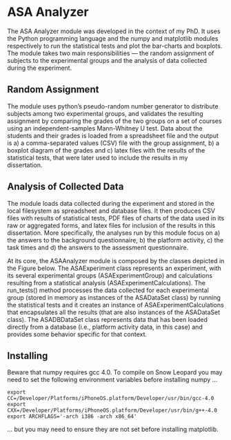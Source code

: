 ASA Analyzer
============

The ASA Analyzer module was developed in the context of my PhD. It uses the Python programming language and the numpy and matplotlib modules respectively to run the statistical tests and plot the bar-charts and boxplots. The module takes two main responsibilities — the random assignment of subjects to the experimental groups and the analysis of data collected during the experiment. 

Random Assignment
-----------------

The module uses python’s pseudo-random number generator to distribute subjects among two experimental groups, and validates the resulting assignment by comparing the grades of the two groups on a set of courses using an independent-samples Mann-Whitney U test. Data about the students and their grades is loaded from a spreadsheet file and the output is a) a comma-separated values (CSV) file with the group assignment, b) a boxplot diagram of the grades and c) latex files with the results of the statistical tests, that were later used to include the results in my dissertation.

Analysis of Collected Data
--------------------------

The module loads data collected during the experiment and stored in the local filesystem as spreadsheet and database files. It then produces CSV files with results of statistical tests, PDF files of charts of the data used in its raw or aggregated forms, and latex files for inclusion of the results in this dissertation. More specifically, the analyses run by this module focus on a) the answers to the background questionnaire, b) the platform activity, c) the task times and d) the answers to the assessment questionnaire.

At its core, the ASAAnalyzer module is composed by the classes depicted in the Figure below. The ASAExperiment class represents an experiment, with its several experimental groups (ASAExperimentGroup) and calculations resulting from a statistical analysis (ASAExperimentCalculations). The run_tests() method processes the data collected for each experimental group (stored in memory as instances of the ASADataSet class) by running the statistical tests and it creates an instance of ASAExperimentCalculations that encapsulates all the results (that are also instances of the ASADataSet class). The ASADBDataSet class represents data that has been loaded directly from a database (i.e., platform activity data, in this case) and provides some behavior specific for that context.

Installing
----------

Beware that numpy requires gcc 4.0. To compile on Snow Leopard you may need to set the following environment variables before installing numpy ...

    export CC=/Developer/Platforms/iPhoneOS.platform/Developer/usr/bin/gcc-4.0
    export CXX=/Developer/Platforms/iPhoneOS.platform/Developer/usr/bin/g++-4.0
    export ARCHFLAGS='-arch i386 -arch x86_64'

... but you may need to ensure they are not set before installing matplotlib.
